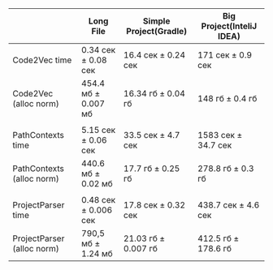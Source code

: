 |                                              | Long File                    | Simple Project(Gradle) | Big Project(InteliJ IDEA) |
|---------------------------------|-------------------------|---------------------------|-----------------------------|
| Code2Vec time                     | 0.34 сек ± 0.08 сек  | 16.4 сек ± 0.24 сек     | 171 сек ± 0.9 сек           |
| Code2Vec (alloc norm)         | 454.4 мб ± 0.007 мб | 16.34 гб ± 0.04 гб       | 148 гб ± 0.4 гб               |   
|                                              |                                    |                                     |                                        |
| PathContexts time               | 5.15 сек ± 0.06 сек   | 33.5 сек ± 4.7 сек       | 1583 сек ± 34.7 сек      |
| PathContexts (alloc norm)   | 440.6 мб ± 0.02 мб   | 17.7 гб ± 0.25 гб         | 278.8 гб ± 0.3 гб            |
|                                              |                                   |                                     |                                         |
| ProjectParser time               | 0.48 сек ± 0.006 сек | 17.8 сек ± 0.32 сек    | 438.7 сек ± 4.6 сек        |
| ProjectParser (alloc norm)   | 790,5 мб ± 1.24 мб    | 21.03 гб ± 0.007 гб    | 412.5 гб ± 178.6 гб        |

